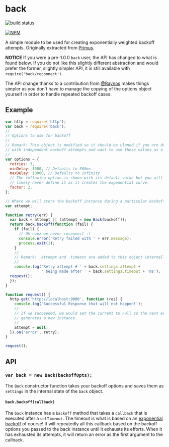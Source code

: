 # back

[![build
status](https://secure.travis-ci.org/jcrugzz/back.png)](http://travis-ci.org/jcrugzz/back)

[![NPM](https://nodei.co/npm/back.png)](https://nodei.co/npm/back/)

A simple module to be used for creating exponentially weighted backoff attempts.
Originally extracted from [Primus][Primus].

__NOTICE__
If you were a pre-1.0.0 `back` user, the API has changed to what is found below.
If you do not like this slightly different abstraction and would prefer the
former, slightly simpler API, it is still available with `require('back/reconnect')`.

The API change thanks to a contribution from
[@Raynos](https://github.com/Raynos) makes things simpler as you don't have to
manage the copying of the options object yourself in order to handle repeated
backoff cases.

## Example

```js
var http = require('http');
var back = require('back');
//
// Options to use for backoff
//
// Remark: This object is modified so it should be cloned if you are dealing
// with independent backoff attempts and want to use these values as a base.
//
var options = {
  retries: 3,
  minDelay: 1000, // Defaults to 500ms
  maxDelay: 10000, // Defaults to infinity
  // The following option is shown with its default value but you will most
  // likely never define it as it creates the exponential curve.
  factor: 2,
};

// Where we will store the backoff instance during a particular backoff attempt
var attempt;

function retry(err) {
  var back = attempt || (attempt = new Back(backoff));
  return back.backoff(function (fail) {
    if (fail) {
      // Oh noez we never reconnect :(
      console.error('Retry failed with ' + err.message);
      process.exit(1);
    }
    //
    // Remark: .attempt and .timeout are added to this object internally
    //
    console.log('Retry attempt # ' + back.settings.attempt +
                ' being made after ' + back.settings.timeout + 'ms');
  request();
  });
}

function request() {
  http.get('http://localhost:9000', function (res) {
    console.log('Successful Response that will not happen!');
    //
    // If we succeeded, we would set the current to null so the next error
    // generates a new instance.
    //
    attempt = null;
  }).on('error', retry);
}

request();
```

## API

### `var back = new Back(backoffOpts);`

The `Back` constructor function takes your backoff options and saves them as
`settings` in the internal state of the `back` object.

#### `back.backoff(callback)`

The `back` instance has a `backoff` method that takes a  `callback` that is
executed after a `setTimeout`. The timeout is what is based on an [exponential
backoff](http://dthain.blogspot.nl/2009/02/exponential-backoff-in-distributed.html) of course!
It will repeatedly all this callback based on the backoff options you passed to
the back instance until it exhausts its efforts. When it has exhausted its
attempts, it will return an error as the first argument to the callback.

[Primus]: https://github.com/3rd-Eden/primus

